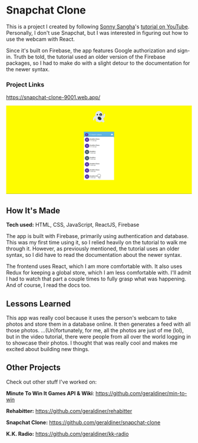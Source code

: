 # Snapchat Clone

This is a project I created by following [Sonny Sangha](https://twitter.com/SonnySangha)'s [tutorial on YouTube](https://www.youtube.com/watch?v=1kGISk5ft2w). Personally, I don't use Snapchat, but I was interested in figuring out how to use the webcam with React.

Since it's built on Firebase, the app features Google authorization and sign-in. Truth be told, the tutorial used an older version of the Firebase packages, so I had to make do with a slight detour to the documentation for the newer syntax.

### Project Links

https://snapchat-clone-9001.web.app/

![Demo for Snapchat Clone project](https://github.com/geraldiner/snapchat-clone/raw/main/demo_images/snapchat-clone-demo.gif)

## How It's Made

**Tech used:** HTML, CSS, JavaScript, ReactJS, Firebase

The app is built with Firebase, primarily using authentication and database. This was my first time using it, so I relied heavily on the tutorial to walk me through it. However, as previously mentioned, the tutorial uses an older syntax, so I did have to read the documentation about the newer syntax.

The frontend uses React, which I am more comfortable with. It also uses Redux for keeping a global store, which I am less comfortable with. I'll admit I had to watch that part a couple times to fully grasp what was happening. And of course, I read the docs too.

## Lessons Learned

This app was really cool because it uses the person's webcam to take photos and store them in a database online. It then generates a feed with all those photos. ...(Un)fortunately, for me, all the photos are just of me (lol), but in the video tutorial, there were people from all over the world logging in to showcase their photos. I thought that was really cool and makes me excited about building new things.




## Other Projects

Check out other stuff I've worked on:

**Minute To Win It Games API & Wiki**: https://github.com/geraldiner/min-to-win

**Rehabitter:** https://github.com/geraldiner/rehabitter

**Snapchat Clone:** https://github.com/geraldiner/snapchat-clone

**K.K. Radio:** https://github.com/geraldiner/kk-radio
